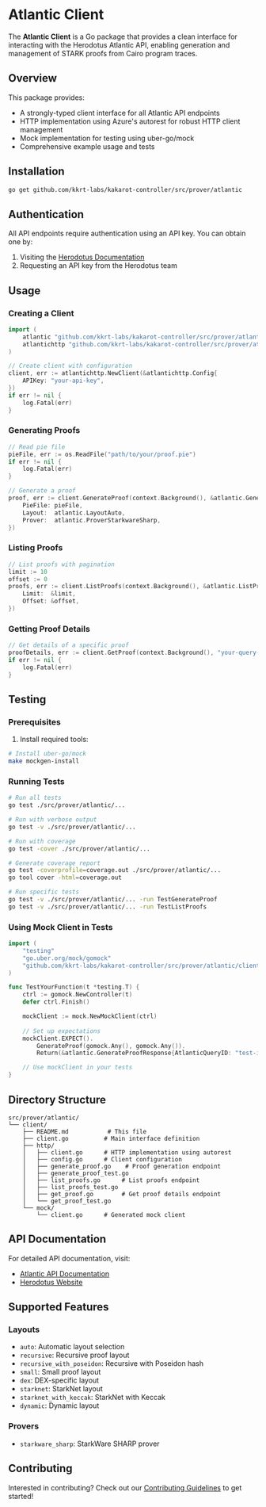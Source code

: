 # Atlantic Client

The **Atlantic Client** is a Go package that provides a clean interface for interacting with the Herodotus Atlantic API, enabling generation and management of STARK proofs from Cairo program traces.

## Overview

This package provides:
- A strongly-typed client interface for all Atlantic API endpoints
- HTTP implementation using Azure's autorest for robust HTTP client management
- Mock implementation for testing using uber-go/mock
- Comprehensive example usage and tests

## Installation

```sh
go get github.com/kkrt-labs/kakarot-controller/src/prover/atlantic
```

## Authentication

All API endpoints require authentication using an API key. You can obtain one by:
1. Visiting the [Herodotus Documentation](https://docs.herodotus.cloud/atlantic/)
2. Requesting an API key from the Herodotus team

## Usage

### Creating a Client

```go
import (
    atlantic "github.com/kkrt-labs/kakarot-controller/src/prover/atlantic/client"
    atlantichttp "github.com/kkrt-labs/kakarot-controller/src/prover/atlantic/client/http"
)

// Create client with configuration
client, err := atlantichttp.NewClient(&atlantichttp.Config{
    APIKey: "your-api-key",
})
if err != nil {
    log.Fatal(err)
}
```

### Generating Proofs

```go
// Read pie file
pieFile, err := os.ReadFile("path/to/your/proof.pie")
if err != nil {
    log.Fatal(err)
}

// Generate a proof
proof, err := client.GenerateProof(context.Background(), &atlantic.GenerateProofRequest{
    PieFile: pieFile,
    Layout:  atlantic.LayoutAuto,
    Prover:  atlantic.ProverStarkwareSharp,
})
```

### Listing Proofs

```go
// List proofs with pagination
limit := 10
offset := 0
proofs, err := client.ListProofs(context.Background(), &atlantic.ListProofsRequest{
    Limit:  &limit,
    Offset: &offset,
})
```

### Getting Proof Details

```go
// Get details of a specific proof
proofDetails, err := client.GetProof(context.Background(), "your-query-id")
if err != nil {
    log.Fatal(err)
}
```

## Testing

### Prerequisites

1. Install required tools:
```bash
# Install uber-go/mock
make mockgen-install
```

### Running Tests

```bash
# Run all tests
go test ./src/prover/atlantic/...

# Run with verbose output
go test -v ./src/prover/atlantic/...

# Run with coverage
go test -cover ./src/prover/atlantic/...

# Generate coverage report
go test -coverprofile=coverage.out ./src/prover/atlantic/...
go tool cover -html=coverage.out

# Run specific tests
go test -v ./src/prover/atlantic/... -run TestGenerateProof
go test -v ./src/prover/atlantic/... -run TestListProofs
```

### Using Mock Client in Tests

```go
import (
    "testing"
    "go.uber.org/mock/gomock"
    "github.com/kkrt-labs/kakarot-controller/src/prover/atlantic/client/mock"
)

func TestYourFunction(t *testing.T) {
    ctrl := gomock.NewController(t)
    defer ctrl.Finish()

    mockClient := mock.NewMockClient(ctrl)
    
    // Set up expectations
    mockClient.EXPECT().
        GenerateProof(gomock.Any(), gomock.Any()).
        Return(&atlantic.GenerateProofResponse{AtlanticQueryID: "test-id"}, nil)

    // Use mockClient in your tests
}
```

## Directory Structure

```
src/prover/atlantic/
└── client/
    ├── README.md           # This file
    ├── client.go          # Main interface definition
    ├── http/
    │   ├── client.go      # HTTP implementation using autorest
    │   ├── config.go      # Client configuration
    │   ├── generate_proof.go    # Proof generation endpoint
    │   ├── generate_proof_test.go
    │   ├── list_proofs.go      # List proofs endpoint
    │   ├── list_proofs_test.go
    │   ├── get_proof.go        # Get proof details endpoint
    │   └── get_proof_test.go
    └── mock/
        └── client.go      # Generated mock client
```

## API Documentation

For detailed API documentation, visit:
- [Atlantic API Documentation](https://docs.herodotus.cloud/atlantic/)
- [Herodotus Website](https://herodotus.cloud/)

## Supported Features

### Layouts
- `auto`: Automatic layout selection
- `recursive`: Recursive proof layout
- `recursive_with_poseidon`: Recursive with Poseidon hash
- `small`: Small proof layout
- `dex`: DEX-specific layout
- `starknet`: StarkNet layout
- `starknet_with_keccak`: StarkNet with Keccak
- `dynamic`: Dynamic layout

### Provers
- `starkware_sharp`: StarkWare SHARP prover

## Contributing

Interested in contributing? Check out our [Contributing Guidelines](../../CONTRIBUTING.md) to get started! 
